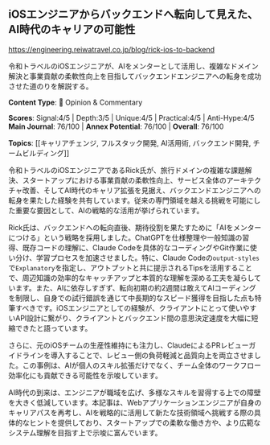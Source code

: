 ## iOSエンジニアからバックエンドへ転向して見えた、AI時代のキャリアの可能性

https://engineering.reiwatravel.co.jp/blog/rick-ios-to-backend

令和トラベルのiOSエンジニアが、AIをメンターとして活用し、複雑なドメイン解決と事業貢献の柔軟性向上を目指してバックエンドエンジニアへの転身を成功させた道のりを解説する。

**Content Type**: 💭 Opinion & Commentary

**Scores**: Signal:4/5 | Depth:3/5 | Unique:4/5 | Practical:4/5 | Anti-Hype:4/5
**Main Journal**: 76/100 | **Annex Potential**: 76/100 | **Overall**: 76/100

**Topics**: [[キャリアチェンジ, フルスタック開発, AI活用術, バックエンド開発, チームビルディング]]

令和トラベルのiOSエンジニアであるRick氏が、旅行ドメインの複雑な課題解決、スタートアップにおける事業貢献の柔軟性向上、サービス全体のアーキテクチャ改善、そしてAI時代のキャリア拡張を見据え、バックエンドエンジニアへの転身を果たした経験を共有しています。従来の専門領域を越える挑戦を可能にした重要な要因として、AIの戦略的な活用が挙げられています。

Rick氏は、バックエンドへの転向直後、期待役割を果たすために「AIをメンターにつける」という戦略を採用しました。ChatGPTを仕様整理や一般知識の習得、既存コードの理解に、Claude Codeを具体的なコーディングやGit作業に使い分け、学習プロセスを加速させました。特に、Claude Codeの`output-styles`で`Explanatory`を指定し、アウトプットと共に提示されるTipsを活用することで、周辺知識の効率的なキャッチアップと本質的な理解を深める工夫を凝らしています。また、AIに依存しすぎず、転向初期の約2週間は敢えてAIコーディングを制限し、自身での試行錯誤を通じて中長期的なスピード獲得を目指した点も特筆すべきです。iOSエンジニアとしての経験が、クライアントにとって使いやすいAPI設計に繋がり、クライアントとバックエンド間の意思決定速度を大幅に短縮できたと語っています。

さらに、元のiOSチームの生産性維持にも注力し、ClaudeによるPRレビューガイドラインを導入することで、レビュー側の負荷軽減と品質向上を両立させました。この事例は、AIが個人のスキル拡張だけでなく、チーム全体のワークフロー効率化にも貢献できる可能性を示唆しています。

AI時代の到来は、エンジニアが職域を広げ、多様なスキルを習得する上での障壁を大きく低減しています。本記事は、Webアプリケーションエンジニアが自身のキャリアパスを再考し、AIを戦略的に活用して新たな技術領域へ挑戦する際の具体的なヒントを提供しており、スタートアップでの柔軟な働き方や、より広範なシステム理解を目指す上で示唆に富んでいます。